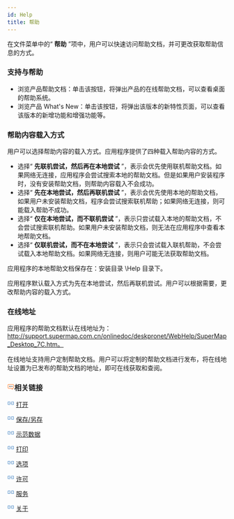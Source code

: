 ```yaml
---
id: Help
title: 帮助
---
```

在文件菜单中的“ **帮助** ”项中，用户可以快速访问帮助文档，并可更改获取帮助信息的方式。

### 支持与帮助

  * 浏览产品帮助文档：单击该按钮，将弹出产品的在线帮助文档，可以查看桌面的帮助系统。
  * 浏览产品 What's New：单击该按钮，将弹出该版本的新特性页面，可以查看该版本的新增功能和增强功能等。

### 帮助内容载入方式

用户可以选择帮助内容的载入方式。应用程序提供了四种载入帮助内容的方式。

  * 选择“ **先联机尝试，然后再在本地尝试** ”，表示会优先使用联机帮助文档。如果网络无连接，应用程序会尝试搜索本地的帮助文档。但是如果用户安装程序时，没有安装帮助文档，则帮助内容载入不会成功。
  * 选择“ **先在本地尝试，然后再联机尝试** ”，表示会优先使用本地的帮助文档，如果用户未安装帮助文档，程序会尝试搜索联机帮助；如果网络无连接，则可能载入帮助不成功。
  * 选择“ **仅在本地尝试，而不联机尝试** ”，表示只尝试载入本地的帮助文档，不会尝试搜索联机帮助。如果用户未安装帮助文档，则无法在应用程序中查看本地帮助文档。
  * 选择“ **仅联机尝试，而不在本地尝试** ”，表示只会尝试载入联机帮助，不会尝试载入本地帮助文档。如果网络无连接，则用户可能无法获取帮助文档。

应用程序的本地帮助文档保存在：安装目录 \Help 目录下。

应用程序默认载入方式为先在本地尝试，然后再联机尝试。用户可以根据需要，更改帮助内容的载入方式。

### 在线地址

应用程序的帮助文档默认在线地址为：http://support.supermap.com.cn/onlinedoc/deskpronet/WebHelp/SuperMap_Desktop_7C.htm。

在线地址支持用户定制帮助文档。用户可以将定制的帮助文档进行发布，将在线地址设置为已发布的帮助文档的地址，即可在线获取和查阅。

### ![](img/seealso.png)相关链接

![](img/smalltitle.png) [打开](ItemOpen.htm)

![](img/smalltitle.png) [保存/另存](ItemSave.htm)

![](img/smalltitle.png) [示范数据](ItemSampleData.htm)

![](img/smalltitle.png) [打印](ItemPrint.htm)

![](img/smalltitle.png) [选项](ItemDeskproOption.htm)

![](img/smalltitle.png) [许可](ItemLicense.htm)

![](img/smalltitle.png) [服务](OnlineAddress.htm)

![](img/smalltitle.png) [关于](About.htm)


